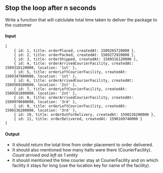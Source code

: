 ## Stop the loop after n seconds
Write a function that will calclulate total time taken to deliver the package to the customer

#### Input
```
[
    { id: 1, title: orderPlaced, createdAt: 1589265720000 },
    { id: 2, title: orderPacked, createdAt: 1589272920000 },
    { id: 3, title: orderShipped, createdAt: 1589316120000 },
    { id: 4, title: orderArrivedCourierFacility, createdAt: 1589316120000, location: '1st' },
    { id: 5, title: orderLeftCourierFacility, createdAt: 1589347800000, location: '1st' },
    { id: 6, title: orderArrivedCourierFacility, createdAt: 1589560200000, location: '2st' },
    { id: 7, title: orderLeftCourierFacility, createdAt: 1589581800000, location: '2st' },
    { id: 8, title: orderArrivedCourierFacility, createdAt: 1589970600000, location: '3rd' },
    { id: 9, title: orderLeftCourierFacility, createdAt: 1590136200000, location: '3rd' },
    { id: 10, title: orderOutForDelivery, createdAt: 1590226200000 },
    { id: 11, title: orderDelivered, createdAt: 1590169740000 }
]
```
#### Output
- It should return the total time from order placement to order delivered.
- It should also mentioned how many halts were there (CourierFacility). *Count arrived and left as 1 entity*
- It should mentioned the time courier stay at CourierFacility and on which facility it stays for long (use the location key for name of the facility).